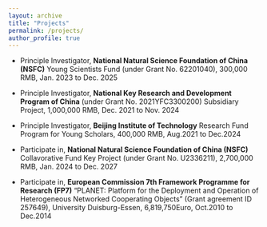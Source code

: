 ```yaml
---
layout: archive
title: "Projects"
permalink: /projects/
author_profile: true
---
```


* Principle Investigator, **National Natural Science Foundation of China (NSFC)** Young Scientists Fund (under Grant No. 62201040), 300,000 RMB, Jan. 2023 to Dec. 2025

* Principle Investigator, **National Key Research and Development Program of China** (under Grant No. 2021YFC3300200) Subsidiary Project, 1,000,000 RMB, Dec. 2021 to Nov. 2024

* Principle Investigator, **Beijing Institute of Technology** Research Fund Program for Young Scholars, 400,000 RMB, Aug.2021 to Dec.2024

* Participate in, **National Natural Science Foundation of China (NSFC)** Collavorative Fund Key Project (under Grant No. U2336211), 2,700,000 RMB, Jan. 2024 to Dec. 2027


* Participate in, **European Commission 7th Framework Programme for Research (FP7)** “PLANET: Platform for the Deployment and Operation of Heterogeneous Networked Cooperating Objects” (Grant agreement ID 257649), University Duisburg-Essen, 6,819,750Euro, Oct.2010 to Dec.2014
